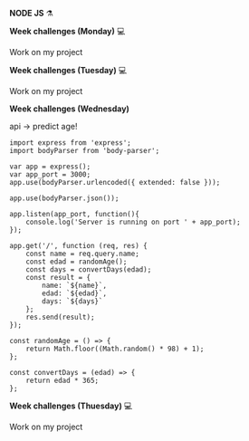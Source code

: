 **NODE JS** ⚗️

**Week challenges (Monday)** 💻

Work on my project

**Week challenges (Tuesday)** 💻

Work on my project

**Week challenges (Wednesday)**

api -> predict age!
```
import express from 'express';
import bodyParser from 'body-parser';
	
var app = express();
var app_port = 3000;
app.use(bodyParser.urlencoded({ extended: false }));

app.use(bodyParser.json());

app.listen(app_port, function(){
	console.log('Server is running on port ' + app_port);
});

app.get('/', function (req, res) {
	const name = req.query.name;
	const edad = randomAge();
	const days = convertDays(edad);
	const result = {
		name: `${name}`,
		edad: `${edad}`,
		days: `${days}`
	};
	res.send(result);
});

const randomAge = () => { 
	return Math.floor((Math.random() * 98) + 1);
};

const convertDays = (edad) => {
	return edad * 365;
};
```

**Week challenges (Thuesday)** 💻

Work on my project
